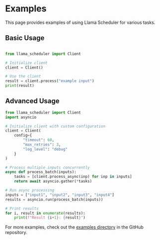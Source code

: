 # Examples

This page provides examples of using Llama Scheduler for various tasks.

## Basic Usage

```python

from llama_scheduler import Client

# Initialize client
client = Client()

# Use the client
result = client.process("example input")
print(result)
```

## Advanced Usage

```python
from llama_scheduler import Client
import asyncio

# Initialize client with custom configuration
client = Client(
    config={
        "timeout": 60,
        "max_retries": 3,
        "log_level": "debug"
    }
)

# Process multiple inputs concurrently
async def process_batch(inputs):
    tasks = [client.process_async(inp) for inp in inputs]
    return await asyncio.gather(*tasks)

# Run async processing
inputs = ["input1", "input2", "input3", "input4"]
results = asyncio.run(process_batch(inputs))

# Print results
for i, result in enumerate(results):
    print(f"Result {i+1}: {result}")
```

For more examples, check out the [examples directory](https://github.com/llamasearchai/llama-scheduler/tree/main/examples) in the GitHub repository.
